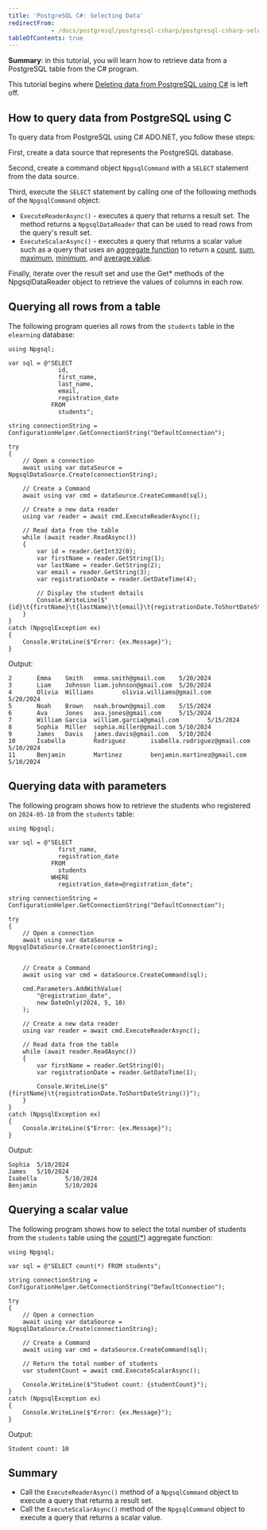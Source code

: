 ```yaml
---
title: 'PostgreSQL C#: Selecting Data'
redirectFrom: 
            - /docs/postgresql/postgresql-csharp/postgresql-csharp-select/
tableOfContents: true
---
```


**Summary**: in this tutorial, you will learn how to retrieve data from a PostgreSQL table from the C# program.



This tutorial begins where [Deleting data from PostgreSQL using C#](https://www.postgresqltutorial.com/postgresql-csharp/postgresql-csharp-delete/) is left off.



## How to query data from PostgreSQL using C



To query data from PostgreSQL using C# ADO.NET, you follow these steps:



First, create a data source that represents the PostgreSQL database.



Second, create a command object `NpgsqlCommand` with a `SELECT` statement from the data source.



Third, execute the `SELECT` statement by calling one of the following methods of the `NpgsqlCommand` object:



- `ExecuteReaderAsync()` - executes a query that returns a result set. The method returns a `NpgsqlDataReader` that can be used to read rows from the query's result set.
- `ExecuteScalarAsync()` - executes a query that returns a scalar value such as a query that uses an [aggregate function](https://www.postgresqltutorial.com/postgresql-aggregate-functions/) to return a [count](https://www.postgresqltutorial.com/postgresql-aggregate-functions/postgresql-count-function/), [sum](https://www.postgresqltutorial.com/postgresql-aggregate-functions/postgresql-sum-function/), [maximum](https://www.postgresqltutorial.com/postgresql-aggregate-functions/postgresql-max-function/), [minimum](https://www.postgresqltutorial.com/postgresql-aggregate-functions/postgresql-min-function/), and [average value](https://www.postgresqltutorial.com/postgresql-aggregate-functions/postgresql-avg-function/).


Finally, iterate over the result set and use the Get\* methods of the NpgsqlDataReader object to retrieve the values of columns in each row.



## Querying all rows from a table



The following program queries all rows from the `students` table in the `elearning` database:



```
using Npgsql;

var sql = @"SELECT
              id,
              first_name,
              last_name,
              email,
              registration_date
            FROM
              students";

string connectionString = ConfigurationHelper.GetConnectionString("DefaultConnection");

try
{
    // Open a connection
    await using var dataSource = NpgsqlDataSource.Create(connectionString);

    // Create a Command
    await using var cmd = dataSource.CreateCommand(sql);

    // Create a new data reader
    using var reader = await cmd.ExecuteReaderAsync();

    // Read data from the table
    while (await reader.ReadAsync())
    {
        var id = reader.GetInt32(0);
        var firstName = reader.GetString(1);
        var lastName = reader.GetString(2);
        var email = reader.GetString(3);
        var registrationDate = reader.GetDateTime(4);

        // Display the student details
        Console.WriteLine($"{id}\t{firstName}\t{lastName}\t{email}\t{registrationDate.ToShortDateString()}");
    }
}
catch (NpgsqlException ex)
{
    Console.WriteLine($"Error: {ex.Message}");
}
```



Output:



```
2       Emma    Smith   emma.smith@gmail.com    5/20/2024
3       Liam    Johnson liam.johnson@gmail.com  5/20/2024
4       Olivia  Williams        olivia.williams@gmail.com       5/20/2024
5       Noah    Brown   noah.brown@gmail.com    5/15/2024
6       Ava     Jones   ava.jones@gmail.com     5/15/2024
7       William Garcia  william.garcia@gmail.com        5/15/2024
8       Sophia  Miller  sophia.miller@gmail.com 5/10/2024
9       James   Davis   james.davis@gmail.com   5/10/2024
10      Isabella        Rodriguez       isabella.rodriguez@gmail.com    5/10/2024
11      Benjamin        Martinez        benjamin.martinez@gmail.com     5/10/2024
```



## Querying data with parameters



The following program shows how to retrieve the students who registered on `2024-05-10` from the `students` table:



```
using Npgsql;

var sql = @"SELECT
              first_name,
              registration_date
            FROM
              students
            WHERE
              registration_date=@registration_date";

string connectionString = ConfigurationHelper.GetConnectionString("DefaultConnection");

try
{
    // Open a connection
    await using var dataSource = NpgsqlDataSource.Create(connectionString);


    // Create a Command
    await using var cmd = dataSource.CreateCommand(sql);

    cmd.Parameters.AddWithValue(
        "@registration_date",
        new DateOnly(2024, 5, 10)
    );

    // Create a new data reader
    using var reader = await cmd.ExecuteReaderAsync();

    // Read data from the table
    while (await reader.ReadAsync())
    {
        var firstName = reader.GetString(0);
        var registrationDate = reader.GetDateTime(1);

        Console.WriteLine($"{firstName}\t{registrationDate.ToShortDateString()}");
    }
}
catch (NpgsqlException ex)
{
    Console.WriteLine($"Error: {ex.Message}");
}
```



Output:



```
Sophia  5/10/2024
James   5/10/2024
Isabella        5/10/2024
Benjamin        5/10/2024
```



## Querying a scalar value



The following program shows how to select the total number of students from the `students` table using the [count(\*)](https://www.postgresqltutorial.com/postgresql-aggregate-functions/postgresql-count-function/) aggregate function:



```
using Npgsql;

var sql = @"SELECT count(*) FROM students";

string connectionString = ConfigurationHelper.GetConnectionString("DefaultConnection");

try
{
    // Open a connection
    await using var dataSource = NpgsqlDataSource.Create(connectionString);

    // Create a Command
    await using var cmd = dataSource.CreateCommand(sql);

    // Return the total number of students
    var studentCount = await cmd.ExecuteScalarAsync();

    Console.WriteLine($"Student count: {studentCount}");
}
catch (NpgsqlException ex)
{
    Console.WriteLine($"Error: {ex.Message}");
}
```



Output:



```
Student count: 10
```



## Summary



- Call the `ExecuteReaderAsync()` method of a `NpgsqlCommand` object to execute a query that returns a result set.
- Call the `ExecuteScalarAsync()` method of the `NpgsqlCommand` object to execute a query that returns a scalar value.
